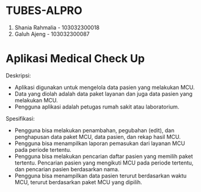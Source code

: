 # TUBES-ALPRO
1. Shania Rahmalia - 103032300018
2. Galuh Ajeng - 103032300087

# Aplikasi Medical Check Up
Deskripsi:
- Aplikasi digunakan untuk mengelola data pasien yang melakukan MCU.
- Data yang diolah adalah data paket layanan dan juga data pasien yang melakukan MCU.
- Pengguna aplikasi adalah petugas rumah sakit atau laboratorium.
  
Spesifikasi:
- Pengguna bisa melakukan penambahan, pegubahan (edit), dan penghapusan data paket MCU, data pasien, dan rekap hasil MCU.
- Pengguna bisa menampilkan laporan pemasukan dari layanan MCU pada periode tertentu.
- Pengguna bisa melakukan pencarian daftar pasien yang memilih paket tertentu. Pencarian pasien yang mengikuti MCU pada periode tertentu, dan pencarian pasien berdasarkan nama.
- Pengguna bisa menampilkan data pasien terurut berdasarkan waktu MCU, terurut berdasarkan paket MCU yang dipilih.

